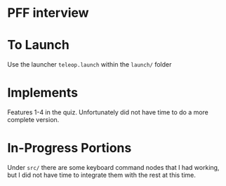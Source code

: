 # PFF interview

# To Launch

Use the launcher `teleop.launch` within the `launch/` folder

# Implements 

Features 1-4 in the quiz. Unfortunately did not have time to do a more complete version.

# In-Progress Portions
Under `src/` there are some keyboard command nodes that I had working, but I did not have time to integrate them with the rest at this time.
